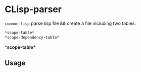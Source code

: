# CLisp-parser

`common-lisp` parse lisp file && create a file including two tables. 

~~~lisp
*scope-table*
*scope-dependency-table*
~~~

***scope-table\***



## Usage ##
